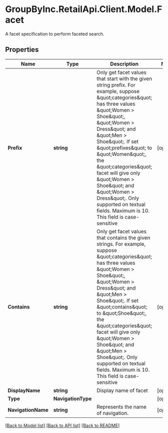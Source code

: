 # GroupByInc.RetailApi.Client.Model.Facet
A facet specification to perform faceted search.

## Properties

Name | Type | Description | Notes
------------ | ------------- | ------------- | -------------
**Prefix** | **string** | Only get facet values that start with the given string prefix. For example, suppose \&quot;categories\&quot; has three values \&quot;Women &gt; Shoe\&quot;, \&quot;Women &gt; Dress\&quot; and \&quot;Men &gt; Shoe\&quot;. If set \&quot;prefixes\&quot; to \&quot;Women\&quot;, the \&quot;categories\&quot; facet will give only \&quot;Women &gt; Shoe\&quot; and \&quot;Women &gt; Dress\&quot;. Only supported on textual fields. Maximum is 10. This field is case-sensitive | [optional] 
**Contains** | **string** | Only get facet values that contains the given strings. For example, suppose \&quot;categories\&quot; has three values \&quot;Women &gt; Shoe\&quot;, \&quot;Women &gt; Dress\&quot; and \&quot;Men &gt; Shoe\&quot;. If set \&quot;contains\&quot; to \&quot;Shoe\&quot;, the \&quot;categories\&quot; facet will give only \&quot;Women &gt; Shoe\&quot; and \&quot;Men &gt; Shoe\&quot;. Only supported on textual fields. Maximum is 10. This field is case-sensitive | [optional] 
**DisplayName** | **string** | Display name of facet | [optional] 
**Type** | **NavigationType** |  | [optional] 
**NavigationName** | **string** | Represents the name of navigation. | [optional] 

[[Back to Model list]](../README.md#documentation-for-models) [[Back to API list]](../README.md#documentation-for-api-endpoints) [[Back to README]](../README.md)

